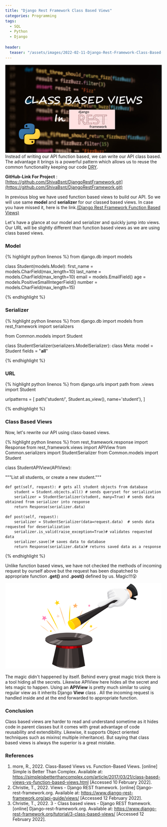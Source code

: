 ```yaml
---
title: "Django Rest Framework Class Based Views"
categories: Programming
tags:
  - SQL
  - Python
  - Django

header:
  teaser: "/assets/images/2022-02-11-Django-Rest-Framework-Class-Based-Views/cover_page.png"
---
```


![Cover Page](/assets/images/2022-02-11-Django-Rest-Framework-Class-Based-Views/cover_page.png)
Instead of writing our API function based, we can write our API class based. The advantage it brings is a powerful pattern which allows us to reuse the common functionality keeping our code [DRY](https://en.wikipedia.org/wiki/Don%27t_repeat_yourself).

**GitHub-Link For Project** : [https://github.com/ShivaBsnt/DjangoRestFramework.git](https://github.com/ShivaBsnt/DjangoRestFramework.git)

In previous blog we have used function based views to build our API. So we will use same **model** and **serializer** for our classed based views. In case you have missed it, here is the link.[(Django Rest Framework Function Based Views)](https://www.shivabahadurbasnet.com.np/programming/Django-Rest-Framework-Function-Based-Views/)

Let's have a glance at our model and serializer and quickly jump into views. Our URL will be slightly different than function based views as we are using class based views.

### Model

{% highlight python linenos %}
from django.db import models

class Student(models.Model):
    first_name = models.CharField(max_length=10)
    last_name = models.CharField(max_length=10)
    email = models.EmailField()
    age = models.PositiveSmallIntegerField()
    number = models.CharField(max_length=15)

{% endhighlight %}

### Serializer

{% highlight python linenos %}
from django.db import models
from rest_framework import serializers

from Common.models import Student

class StudentSerializer(serializers.ModelSerializer):
    class Meta:
        model = Student
        fields = "__all__"

{% endhighlight %}

### URL

{% highlight python linenos %}
from django.urls import path
from .views import Student

urlpatterns = [
path('student/', Student.as_view(), name='student'),
]

{% endhighlight %}

### Class Based Views

Now, let's rewrite our API using class-based views.

{% highlight python linenos %}
from rest_framework.response import Response
from rest_framework.views import APIView
from Common.serializers import StudentSerializer
from Common.models import Student

class StudentAPIView(APIView):

"""List all students, or create a new student."""

    def get(self, request): # gets all student objects from database
        student = Student.objects.all() # sends queryset for serialization
        serializer = StudentSerializer(student, many=True) # sends data obtained from serializer into response
        return Response(serializer.data)

    def post(self, request):
        serializer = StudentSerializer(data=request.data)  # sends data requested for deserialization
        serializer.is_valid(raise_exception=True)# validates requested data
        serializer.save()# saves data to database
        return Response(serializer.data)# returns saved data as a response

{% endhighlight %}

Unlike function based views, we have not checked the methods of incoming request by ourself above but the request has been dispatched to appropriate function **.get()** and **.post()** defined by us. Magic!!!😲

![Cover Page](/assets/images/2022-02-11-Django-Rest-Framework-Class-Based-Views/magic.PNG)

The magic didn't happened by itself. Behind every great magic trick there is a tool hiding all the secrets. Likewise APIView here hides all the secret and lets magic to happen. Using an **APIView** is pretty much similar to using regular view as it inherits Django **View** class . All the incoming request is handled inside and at the end forwarded to appropriate function.

### Conclusion

Class based views are harder to read and understand sometime as it hides code in parent classes but it comes with great advantage of code reusability and extendibility. Likewise, it supports Object oriented techniques such as mixins( multiple inheritance). But saying that class based views is always the superior is a great mistake.

### References

1. more, R., 2022. Class-Based Views vs. Function-Based Views. [online] Simple is Better Than Complex. Available at: <https://simpleisbetterthancomplex.com/article/2017/03/21/class-based-views-vs-function-based-views.html> [Accessed 10 February 2022].
2. Christie, T., 2022. Views - Django REST framework. [online] Django-rest-framework.org. Available at: <https://www.django-rest-framework.org/api-guide/views/> [Accessed 12 February 2022].
3. Christie, T., 2022. 3 - Class based views - Django REST framework. [online] Django-rest-framework.org. Available at: <https://www.django-rest-framework.org/tutorial/3-class-based-views/> [Accessed 12 February 2022].
